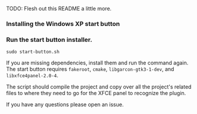 TODO: Flesh out this README a little more.

### Installing the Windows XP start button

### Run the start button installer.
` sudo start-button.sh `

If you are missing dependencies, install them and run the command again.
The start button requires `fakeroot`, `cmake`, `libgarcon-gtk3-1-dev`, and `libxfce4panel-2.0-4`.

The script should compile the project and copy over all the project's related files to where they need to go for the XFCE panel to recognize the plugin.

If you have any questions please open an issue.
